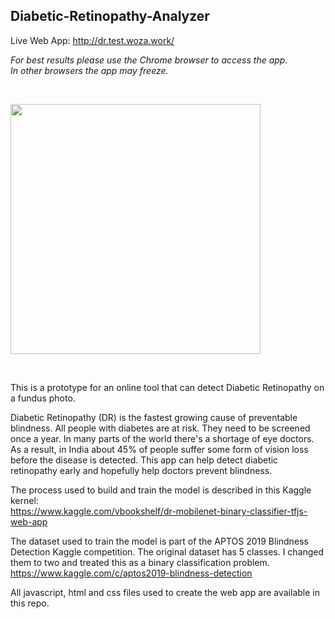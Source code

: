 ## Diabetic-Retinopathy-Analyzer

Live Web App: http://dr.test.woza.work/<br>

<i>For best results please use the Chrome browser to access the app.<br>
In other browsers the app may freeze.</i>


<br>

<img src="http://dr.test.woza.work/assets/dr_app.png" width="400"></img>

<br>




This is a prototype for an online tool that can detect Diabetic Retinopathy on a fundus photo.

Diabetic Retinopathy (DR) is the fastest growing cause of preventable blindness. All people with diabetes are at risk. They need to be screened once a year. In many parts of the world there's a shortage of eye doctors. As a result, in India about 45% of people suffer some form of vision loss before the disease is detected. This app can help detect diabetic retinopathy early and hopefully help doctors prevent blindness.

The process used to build and train the model is described in this Kaggle kernel:<br>
https://www.kaggle.com/vbookshelf/dr-mobilenet-binary-classifier-tfjs-web-app

The dataset used to train the model is part of the APTOS 2019 Blindness Detection Kaggle competition. The original dataset has 5 classes. I changed them to two and treated this as a binary classification problem.<br>
https://www.kaggle.com/c/aptos2019-blindness-detection



All javascript, html and css files used to create the web app are available in this repo.
